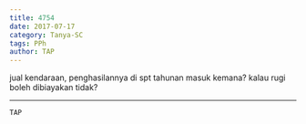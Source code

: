 ```yaml
---
title: 4754
date: 2017-07-17
category: Tanya-SC
tags: PPh
author: TAP
---
```


jual kendaraan, penghasilannya di spt tahunan masuk kemana? kalau rugi boleh dibiayakan tidak?

---



`TAP`
